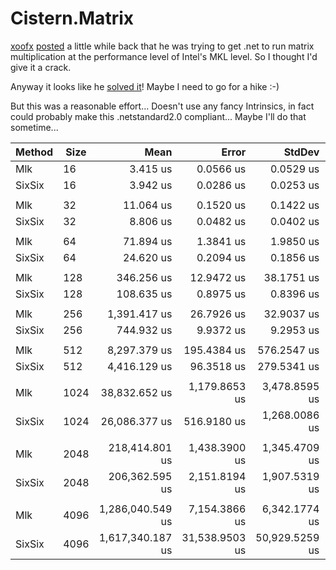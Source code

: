 # Cistern.Matrix

[xoofx](https://github.com/xoofx) [posted](https://mastodon.social/@xoofx/110102859105876783) a little while back that he was trying to get .net to run matrix multiplication at the performance level of Intel's
MKL level. So I thought I'd give it a crack.

Anyway it looks like he [solved it](https://mastodon.social/@xoofx/110169790460782738)! Maybe I need to go for a hike :-)

But this was a reasonable effort... Doesn't use any fancy Intrinsics, in fact could probably make this .netstandard2.0 compliant... Maybe I'll do that sometime...

| Method | Size |             Mean |          Error |         StdDev | Ratio | RatioSD |
|------- |----- |-----------------:|---------------:|---------------:|------:|--------:|
|    Mlk |   16 |         3.415 us |      0.0566 us |      0.0529 us |  1.00 |    0.00 |
| SixSix |   16 |         3.942 us |      0.0286 us |      0.0253 us |  1.15 |    0.02 |
|        |      |                  |                |                |       |         |
|    Mlk |   32 |        11.064 us |      0.1520 us |      0.1422 us |  1.00 |    0.00 |
| SixSix |   32 |         8.806 us |      0.0482 us |      0.0402 us |  0.80 |    0.01 |
|        |      |                  |                |                |       |         |
|    Mlk |   64 |        71.894 us |      1.3841 us |      1.9850 us |  1.00 |    0.00 |
| SixSix |   64 |        24.620 us |      0.2094 us |      0.1856 us |  0.34 |    0.01 |
|        |      |                  |                |                |       |         |
|    Mlk |  128 |       346.256 us |     12.9472 us |     38.1751 us |  1.00 |    0.00 |
| SixSix |  128 |       108.635 us |      0.8975 us |      0.8396 us |  0.31 |    0.03 |
|        |      |                  |                |                |       |         |
|    Mlk |  256 |     1,391.417 us |     26.7926 us |     32.9037 us |  1.00 |    0.00 |
| SixSix |  256 |       744.932 us |      9.9372 us |      9.2953 us |  0.53 |    0.01 |
|        |      |                  |                |                |       |         |
|    Mlk |  512 |     8,297.379 us |    195.4384 us |    576.2547 us |  1.00 |    0.00 |
| SixSix |  512 |     4,416.129 us |     96.3518 us |    279.5341 us |  0.54 |    0.05 |
|        |      |                  |                |                |       |         |
|    Mlk | 1024 |    38,832.652 us |  1,179.8653 us |  3,478.8595 us |  1.00 |    0.00 |
| SixSix | 1024 |    26,086.377 us |    516.9180 us |  1,268.0086 us |  0.69 |    0.08 |
|        |      |                  |                |                |       |         |
|    Mlk | 2048 |   218,414.801 us |  1,438.3900 us |  1,345.4709 us |  1.00 |    0.00 |
| SixSix | 2048 |   206,362.595 us |  2,151.8194 us |  1,907.5319 us |  0.94 |    0.01 |
|        |      |                  |                |                |       |         |
|    Mlk | 4096 | 1,286,040.549 us |  7,154.3866 us |  6,342.1774 us |  1.00 |    0.00 |
| SixSix | 4096 | 1,617,340.187 us | 31,538.9503 us | 50,929.5259 us |  1.24 |    0.04 |
